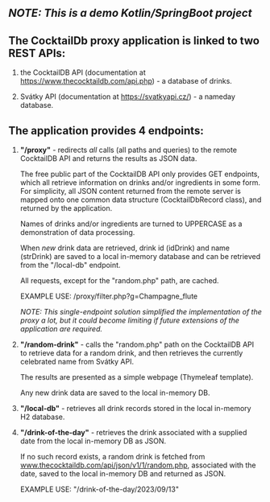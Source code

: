 ## *NOTE: This is a demo Kotlin/SpringBoot project*

## The CocktailDb proxy application is linked to two REST APIs:

1) the CocktailDB API (documentation at https://www.thecocktaildb.com/api.php) - a database of drinks.

2) Svátky API (documentation at https://svatkyapi.cz/) - a nameday database.


## The application provides 4 endpoints:
1) **"/proxy"** - redirects *all* calls (all paths and queries) to the remote CocktailDB API and returns the results
   as JSON data.

   The free public part of the CocktailDB API only provides GET endpoints, which all retrieve information
   on drinks and/or ingredients in some form.
   For simplicity, all JSON content returned from the remote server is mapped onto one common data structure
   (CocktailDbRecord class), and returned by the application.

   Names of drinks and/or ingredients are turned to UPPERCASE as a demonstration of data processing.

   When *new* drink data are retrieved, drink id (idDrink) and name (strDrink) are saved to a local in-memory
   database and can be retrieved from the "/local-db" endpoint.

   All requests, except for the "random.php" path, are cached.

   EXAMPLE USE: /proxy/filter.php?g=Champagne_flute

   *NOTE: This single-endpoint solution simplified the implementation of the proxy a lot, but it could become
   limiting if future extensions of the application are required.*

2) **"/random-drink"** - calls the "random.php" path on the CocktailDB API to retrieve data for a random drink,
   and then retrieves the currently celebrated name from Svátky API.

   The results are presented as a simple webpage (Thymeleaf template).

   Any new drink data are saved to the local in-memory DB.

3) **"/local-db"** - retrieves all drink records stored in the local in-memory H2 database.

4) **"/drink-of-the-day"** - retrieves the drink associated with a supplied date from the local in-memory DB as JSON.

   If no such record exists, a random drink is fetched from www.thecocktaildb.com/api/json/v1/1/random.php,
   associated with the date, saved to the local in-memory DB and returned as JSON.

   EXAMPLE USE: "/drink-of-the-day/2023/09/13"
